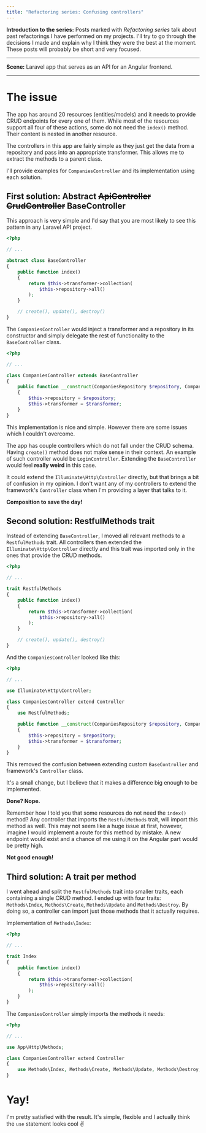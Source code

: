 ```yaml
---
title: "Refactoring series: Confusing controllers"
---
```


**Introduction to the series:** Posts marked with _Refactoring series_ talk about past refactorings I have performed on my projects. I'll try to go through the decisions I made and explain why I think they were the best at the moment. These posts will probably be short and very focused.

---

**Scene:** Laravel app that serves as an API for an Angular frontend.

---

# The issue
The app has around 20 resources (entities/models) and it needs to provide CRUD endpoints for every one of them. While most of the resources support all four of these actions, some do not need the `index()` method. Their content is nested in another resource.

The controllers in this app are fairly simple as they just get the data from a repository and pass into an appropriate transformer. This allows me to extract the methods to a parent class.

I'll provide examples for `CompaniesController` and its implementation using each solution.

## First solution: Abstract ~~ApiController~~ ~~CrudController~~ BaseController

This approach is very simple and I'd say that you are most likely to see this pattern in any Laravel API project.


```php
<?php

// ...

abstract class BaseController
{
    public function index()
    {
        return $this->transformer->collection(
            $this->repository->all()
        );
    }

    // create(), update(), destroy()
}
```

The `CompaniesController` would inject a transformer and a repository in its constructor and simply delegate the rest of functionality to the `BaseController` class.

```php
<?php

// ...

class CompaniesController extends BaseController
{
    public function __construct(CompaniesRepository $repository, CompaniesTransformer $transformer)
    {
        $this->repository = $repository;
        $this->transformer = $transformer;
    }
}
```

This implementation is nice and simple. However there are some issues which I couldn't overcome.

The app has couple controllers which do not fall under the CRUD schema. Having `create()` method does not make sense in their context. An example of such controller would be `LoginController`. Extending the `BaseController` would feel **really weird** in this case.

It could extend the `Illuminate\Http\Controller` directly, but that brings a bit of confusion in my opinion. I don't want any of my controllers to extend the framework's `Controller` class when I'm providing a layer that talks to it.

**Composition to save the day!**

## Second solution: RestfulMethods trait

Instead of extending `BaseController`, I moved all relevant methods to a `RestfulMethods` trait. All controllers then extended the `Illuminate\Http\Controller` directly and this trait was imported only in the ones that provide the CRUD methods.

```php
<?php

// ...

trait RestfulMethods
{
    public function index()
    {
        return $this->transformer->collection(
            $this->repository->all()
        );
    }

    // create(), update(), destroy()
}
```

And the `CompaniesController` looked like this:

```php
<?php

// ...

use Illuminate\Http\Controller;

class CompaniesController extend Controller
{
    use RestfulMethods;

    public function __construct(CompaniesRepository $repository, CompaniesTransformer $transformer)
    {
        $this->repository = $repository;
        $this->transformer = $transformer;
    }
}
```

This removed the confusion between extending custom `BaseController` and framework's `Controller` class.

It's a small change, but I believe that it makes a difference big enough to be implemented.

**Done? Nope.**

Remember how I told you that some resources do not need the `index()` method? Any controller that imports the `RestfulMethods` trait, will import this method as well. This may not seem like a huge issue at first, however, imagine I would implement a route for this method by mistake. A new endpoint would exist and a chance of me using it on the Angular part would be pretty high.

**Not good enough!**

## Third solution: A trait per method

I went ahead and split the `RestfulMethods` trait into smaller traits, each containing a single CRUD method. I ended up with four traits: `Methods\Index`, `Methods\Create`, `Methods\Update` and `Methods\Destroy`. By doing so, a controller can import just those methods that it actually requires.

Implementation of `Methods\Index`:

```php
<?php

// ...

trait Index
{
    public function index()
    {
        return $this->transformer->collection(
            $this->repository->all()
        );
    }
}
```

The `CompaniesController` simply imports the methods it needs:

```php
<?php

// ...

use App\Http\Methods;

class CompaniesController extend Controller
{
    use Methods\Index, Methods\Create, Methods\Update, Methods\Destroy;
}
```

# Yay!

I'm pretty satisfied with the result. It's simple, flexible and I actually think the `use` statement looks cool ✌️
